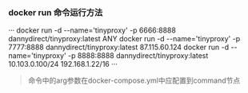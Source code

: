 
### docker run 命令运行方法
···
docker run -d --name='tinyproxy' -p 6666:8888 dannydirect/tinyproxy:latest ANY
docker run -d --name='tinyproxy' -p 7777:8888 dannydirect/tinyproxy:latest 87.115.60.124
docker run -d --name='tinyproxy' -p 8888:8888 dannydirect/tinyproxy:latest 10.103.0.100/24 192.168.1.22/16
···

> 命令中的arg参数在docker-compose.yml中应配置到command节点
